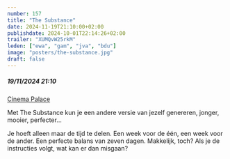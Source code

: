 ```yaml
---
number: 157
title: "The Substance"
date: 2024-11-19T21:10:00+02:00
publishdate: 2024-10-01T22:14:26+02:00
trailer: "XUMQvW25rkM"
leden: ["ewa", "gam", "jva", "bdu"]
image: "posters/the-substance.jpg"
draft: false
---
```


##### 19/11/2024 21:10

[Cinema Palace](https://cinema-palace.be/nl/film/substance)

Met The Substance kun je een andere versie van jezelf genereren, jonger,
mooier, perfecter... 
<!--more-->
Je hoeft alleen maar de tijd te delen. Een week voor de één, een week
voor de ander. Een perfecte balans van zeven dagen. Makkelijk, toch?
Als je de instructies volgt, wat kan er dan misgaan?
